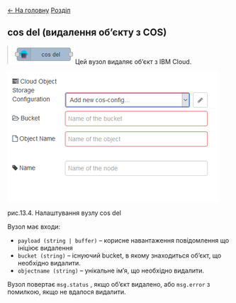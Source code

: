 [<- На головну](../)  [Розділ](README.md)

## cos del (видалення об’єкту з COS)

![img](media/cos_del.png)Цей вузол видаляє об’єкт з IBM Cloud. 

![img](media/13_4.png)

 рис.13.4. Налаштування вузлу cos del

Вузол має входи:

- `payload (string | buffer)` – корисне навантаження повідомлення що ініціює видалення 
- `bucket (string)` – існуючий bucket, в якому знаходиться об’єкт, що необхідно видалити.
- `objectname (string)`  – унікальне ім’я, що необхідно видалити.

Вузол повертає `msg.status` , якщо об’єкт видалено, або `msg.error` з помилкою, якщо не вдалося видалити. 